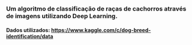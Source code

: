 ### Um algoritmo de classificação de raças de cachorros através de imagens utilizando Deep Learning.

#### Dados utilizados: https://www.kaggle.com/c/dog-breed-identification/data
